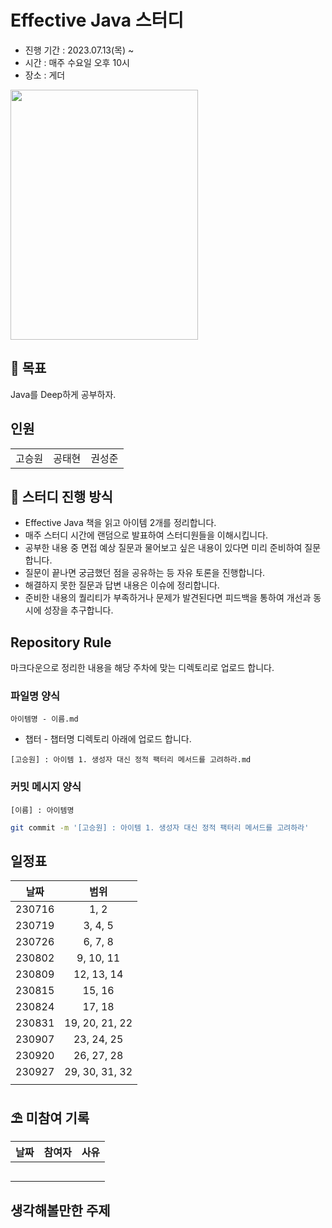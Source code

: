 # Effective Java 스터디

* 진행 기간 : 2023.07.13(목) ~
* 시간 : 매주 수요일 오후 10시
* 장소 : 게더

<img src="https://github.com/4k-study/book-effective-java/assets/85796588/59bc67ff-0139-4e48-94d8-5b8d5db5c906" width =300 height = 400 > 

## 🚩 목표
Java를 Deep하게 공부하자.


## 인원
| | | |
|:--------------:|:-------------:|:---------------:|
|      고승원      |     공태현     |        권성준     |

## 🎯 스터디 진행 방식
* Effective Java 책을 읽고 아이템 2개를 정리합니다.
* 매주 스터디 시간에 랜덤으로 발표하여 스터디원들을 이해시킵니다.
* 공부한 내용 중 면접 예상 질문과 물어보고 싶은 내용이 있다면 미리 준비하여 질문합니다.
* 질문이 끝나면 궁금했던 점을 공유하는 등 자유 토론을 진행합니다.
* 해결하지 못한 질문과 답변 내용은 이슈에 정리합니다.
* 준비한 내용의 퀄리티가 부족하거나 문제가 발견된다면 피드백을 통하여 개선과 동시에 성장을 추구합니다.

## Repository Rule
마크다운으로 정리한 내용을 해당 주차에 맞는 디렉토리로 업로드 합니다.

### 파일명 양식
`아이템명 - 이름.md`
* 챕터 - 챕터명 디렉토리 아래에 업로드 합니다.
```
[고승원] : 아이템 1. 생성자 대신 정적 팩터리 메서드를 고려하라.md
```

### 커밋 메시지 양식
`[이름] : 아이템명`
```sh
git commit -m '[고승원] : 아이템 1. 생성자 대신 정적 팩터리 메서드를 고려하라'
```
## 일정표
|날짜|범위|
|:--:|:--:|
|230716|1, 2
|230719|3, 4, 5
|230726|6, 7, 8
|230802|9, 10, 11
|230809|12, 13, 14
|230815|15, 16
|230824|17, 18
|230831|19, 20, 21, 22
|230907|23, 24, 25
|230920|26, 27, 28
|230927|29, 30, 31, 32
||


## ⛱️ 미참여 기록

|날짜|참여자|사유
|:--:|:--:|:--:|
|||
|||
|||
|||
|||

## 생각해볼만한 주제
